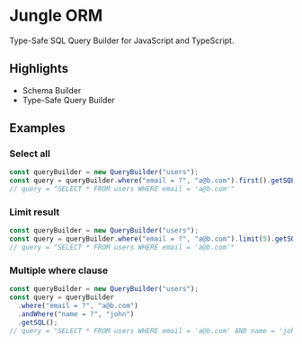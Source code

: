 # Jungle ORM

Type-Safe SQL Query Builder for JavaScript and TypeScript.

## Highlights

- Schema Builder
- Type-Safe Query Builder

## Examples

### Select all

```ts
const queryBuilder = new QueryBuilder("users");
const query = queryBuilder.where("email = ?", "a@b.com").first().getSQL();
// query = "SELECT * FROM users WHERE email = 'a@b.com'"
```

### Limit result

```ts
const queryBuilder = new QueryBuilder("users");
const query = queryBuilder.where("email = ?", "a@b.com").limit(5).getSQL();
// query = "SELECT * FROM users WHERE email = 'a@b.com'"
```

### Multiple where clause

```ts
const queryBuilder = new QueryBuilder("users");
const query = queryBuilder
  .where("email = ?", "a@b.com")
  .andWhere("name = ?", "john")
  .getSQL();
// query = "SELECT * FROM users WHERE email = 'a@b.com' AND name = 'john'"
```
